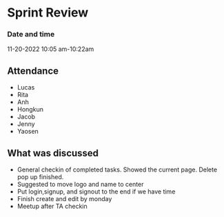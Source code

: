 # Sprint Review
### Date and time
11-20-2022 10:05 am-10:22am

## Attendance
- Lucas
- Rita
- Anh
- Hongkun
- Jacob
- Jenny
- Yaosen
## What was discussed
- General checkin of completed tasks. Showed the current page. Delete pop up finished. 
- Suggested to move logo and name to center
- Put login,signup, and signout to the end if we have time
- Finish create and edit by monday 
- Meetup after TA checkin 